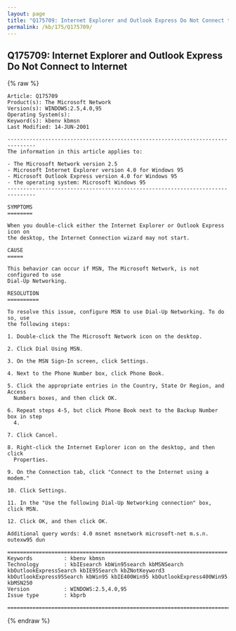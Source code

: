 ```yaml
---
layout: page
title: "Q175709: Internet Explorer and Outlook Express Do Not Connect to Internet"
permalink: /kb/175/Q175709/
---
```


## Q175709: Internet Explorer and Outlook Express Do Not Connect to Internet

{% raw %}

	Article: Q175709
	Product(s): The Microsoft Network
	Version(s): WINDOWS:2.5,4.0,95
	Operating System(s): 
	Keyword(s): kbenv kbmsn
	Last Modified: 14-JUN-2001
	
	-------------------------------------------------------------------------------
	The information in this article applies to:
	
	- The Microsoft Network version 2.5 
	- Microsoft Internet Explorer version 4.0 for Windows 95 
	- Microsoft Outlook Express version 4.0 for Windows 95 
	- the operating system: Microsoft Windows 95 
	-------------------------------------------------------------------------------
	
	SYMPTOMS
	========
	
	When you double-click either the Internet Explorer or Outlook Express icon on
	the desktop, the Internet Connection wizard may not start.
	
	CAUSE
	=====
	
	This behavior can occur if MSN, The Microsoft Network, is not configured to use
	Dial-Up Networking.
	
	RESOLUTION
	==========
	
	To resolve this issue, configure MSN to use Dial-Up Networking. To do so, use
	the following steps:
	
	1. Double-click the The Microsoft Network icon on the desktop.
	
	2. Click Dial Using MSN.
	
	3. On the MSN Sign-In screen, click Settings.
	
	4. Next to the Phone Number box, click Phone Book.
	
	5. Click the appropriate entries in the Country, State Or Region, and Access
	  Numbers boxes, and then click OK.
	
	6. Repeat steps 4-5, but click Phone Book next to the Backup Number box in step
	  4.
	
	7. Click Cancel.
	
	8. Right-click the Internet Explorer icon on the desktop, and then click
	  Properties.
	
	9. On the Connection tab, click "Connect to the Internet using a modem."
	
	10. Click Settings.
	
	11. In the "Use the following Dial-Up Networking connection" box, click MSN.
	
	12. Click OK, and then click OK.
	
	Additional query words: 4.0 msnet msnetwork microsoft-net m.s.n. outexw95 dun
	
	======================================================================
	Keywords          : kbenv kbmsn 
	Technology        : kbIEsearch kbWin95search kbMSNSearch kbOutlookExpressSearch kbIE95Search kbZNotKeyword3 kbOutlookExpress95Search kbWin95 kbIE400Win95 kbOutlookExpress400Win95 kbMSN250
	Version           : WINDOWS:2.5,4.0,95
	Issue type        : kbprb
	
	=============================================================================
	

{% endraw %}

